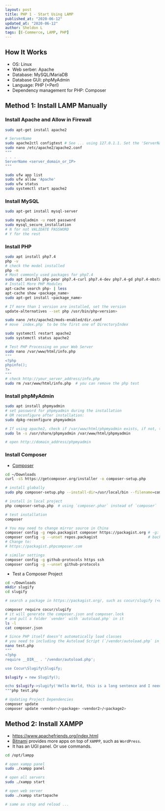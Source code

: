 ```yaml
---
layout: post
title: PHP 1 - Start Using LAMP
published_at: "2020-06-12"
updated_at: "2020-06-12"
author: Sheldon L
tags: [E-Commerce, LAMP, PHP]
---
```


## How It Works

- OS: Linux
- Web serber: Apache
- Database: MySQL/MariaDB
- Database GUI: phpMyAdmin
- Language: PHP (+Perl)
- Dependency management for PHP: Composer

## Method 1: Install LAMP Manually

### Install Apache and Allow in Firewall

```bash
sudo apt-get install apache2

# ServerName
sudo apache2ctl configtest # See ... using 127.0.1.1. Set the 'ServerName' ...
sudo nano /etc/apache2/apache2.conf
"""
. . .
ServerName <server_domain_or_IP>
"""

sudo ufw app list
sudo ufw allow 'Apache'
sudo ufw status
sudo systemctl start apache2
```

### Install MySQL

```bash
sudo apt-get install mysql-server

sudo mysqladmin -u root password
sudo mysql_secure_installation
# N for not VALIDATE PASSWORD
# Y for the rest
```

### Install PHP

```bash
sudo apt install php7.4
php -v
# check the model installed
php -m
# Most commonly used packages for php7.4
sudo apt install php-pear php7.4-curl php7.4-dev php7.4-gd php7.4-mbstring php7.4-zip php7.4-mysql php7.4-xml
# Install More PHP Modules
apt-cache search php- | less
apt-cache show <package_name>
sudo apt-get install <package_name>

# If more than 1 version are installed, set the version
update-alternatives --set php /usr/bin/php<version>

sudo nano /etc/apache2/mods-enabled/dir.conf
# move `index.php` to be the first one of DirectoryIndex

sudo systemctl restart apache2
sudo systemctl status apache2

# Test PHP Processing on your Web Server
sudo nano /var/www/html/info.php
"""
<?php
phpinfo();
?>
"""
# check http://your_server_address/info.php
sudo rm /var/www/html/info.php  # you can remove the php test
```

### Install phpMyAdmin

```bash
sudo apt install phpmyadmin
# set password for phpmyadmin during the installation
# OR reconfigure after installation:
sudo dpkg-reconfigure phpmyadmin

# If using apache2, check if /var/www/html/phpmyadmin exists, if not, then:
sudo ln -s /usr/share/phpmyadmin /var/www/html/phpmyadmin

# open http://domain_address/phpmyadmin
```

### Install Composer

- [Composer](https://getcomposer.org/download/)

```bash
cd ~/Downloads
curl -sS https://getcomposer.org/installer -o composer-setup.php

# install globally
sudo php composer-setup.php --install-dir=/usr/local/bin --filename=composer

# install in local project
php composer-setup.php  # using `composer.phar` instead of `composer`

# test installation
composer

# You may need to change mirror source in China
composer config -g repo.packagist composer https://packagist.org # -g: global
composer config -g --unset repos.packagist                       # back to default
# Change to:
# https://packagist.phpcomposer.com

# similar settings
composer config -g github-protocols https ssh
composer config -g --unset github-protocols

```

- Test a Composer Project

```bash
cd ~/Downloads
mkdir slugify
cd slugify

# search a package in https://packagist.org/, such as cocur/slugify (<vender>/<package>)

composer require cocur/slugify
# it will generate the composer.json and composer.lock
# and pull a folder `vender` with `autoload.php` in it
ls -l
cat composer.json

# Since PHP itself doesn’t automatically load classes
# you need to including the Autoload Script (`/vendor/autoload.php` in this case)
nano test.php
"""
<?php
require __DIR__ . '/vendor/autoload.php';

use Cocur\Slugify\Slugify;

$slugify = new Slugify();

echo $slugify->slugify('Hello World, this is a long sentence and I need to make a slug from it!');
"""php test.php

# Updating Project Dependencies
composer update
composer update <vendor>/<package> <vendor2>/<package2>
```

## Method 2: Install XAMPP

- <https://www.apachefriends.org/index.html>
- [Bitnami](https://bitnami.com/stack/xampp) provides more apps on top of `XAMPP`, such as `WordPress`.
- It has an UGI panel. Or use commands.

```bash
cd /opt/lampp

# open xampp panel
sudo ./xampp panel

# open all servers
sudo ./xampp start

# open web server
sudo ./xampp startapache

# same as stop and reload ...
```
